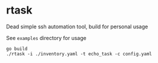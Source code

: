 # rtask
Dead simple ssh automation tool, build for personal usage

See `examples` directory for usage

```
go build
./rtask -i ./inventory.yaml -t echo_task -c config.yaml
```
